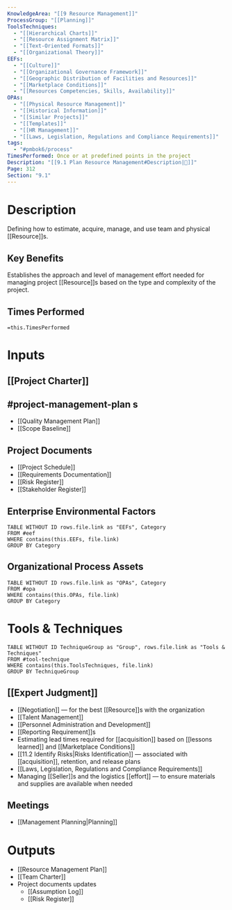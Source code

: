 ```yaml
---
KnowledgeArea: "[[9 Resource Management]]"
ProcessGroup: "[[Planning]]"
ToolsTechniques:
  - "[[Hierarchical Charts]]"
  - "[[Resource Assignment Matrix]]"
  - "[[Text-Oriented Formats]]"
  - "[[Organizational Theory]]"
EEFs:
  - "[[Culture]]"
  - "[[Organizational Governance Framework]]"
  - "[[Geographic Distribution of Facilities and Resources]]"
  - "[[Marketplace Conditions]]"
  - "[[Resources Competencies, Skills, Availability]]"
OPAs:
  - "[[Physical Resource Management]]"
  - "[[Historical Information]]"
  - "[[Similar Projects]]"
  - "[[Templates]]"
  - "[[HR Management]]"
  - "[[Laws, Legislation, Regulations and Compliance Requirements]]"
tags:
  - "#pmbok6/process"
TimesPerformed: Once or at predefined points in the project
Description: "[[9.1 Plan Resource Management#Description|📝]]"
Page: 312
Section: "9.1"
---
```

# Description
Defining how to estimate, acquire, manage, and use team and physical [[Resource]]s.
## Key Benefits
Establishes the approach and level of management effort needed for managing project [[Resource]]s based on the type and complexity of the project.
## Times Performed
`=this.TimesPerformed`
# Inputs
## [[Project Charter]]
## #project-management-plan s
- [[Quality Management Plan]]
- [[Scope Baseline]]
## Project Documents
- [[Project Schedule]]
- [[Requirements Documentation]]
- [[Risk Register]]
- [[Stakeholder Register]]
## Enterprise Environmental Factors
```dataview
TABLE WITHOUT ID rows.file.link as "EEFs", Category
FROM #eef
WHERE contains(this.EEFs, file.link)
GROUP BY Category
```
## Organizational Process Assets
```dataview
TABLE WITHOUT ID rows.file.link as "OPAs", Category
FROM #opa
WHERE contains(this.OPAs, file.link)
GROUP BY Category
```
# Tools & Techniques
```dataview
TABLE WITHOUT ID TechniqueGroup as "Group", rows.file.link as "Tools & Techniques"
FROM #tool-technique
WHERE contains(this.ToolsTechniques, file.link)
GROUP BY TechniqueGroup
```
## [[Expert Judgment]]
- [[Negotiation]] — for the best [[Resource]]s with the organization
- [[Talent Management]]
- [[Personnel Administration and Development]]
- [[Reporting Requirement]]s
- Estimating lead times required for [[acquisition]] based on [[lessons learned]] and [[Marketplace Conditions]]
- [[11.2 Identify Risks|Risks Identification]] — associated with [[acquisition]], retention, and release plans
- [[Laws, Legislation, Regulations and Compliance Requirements]]
- Managing [[Seller]]s and the logistics [[effort]] — to ensure materials and supplies are available when needed

## Meetings
- [[Management Planning|Planning]]
# Outputs
- [[Resource Management Plan]]
- [[Team Charter]]
- Project documents updates
	- [[Assumption Log]]
	- [[Risk Register]]